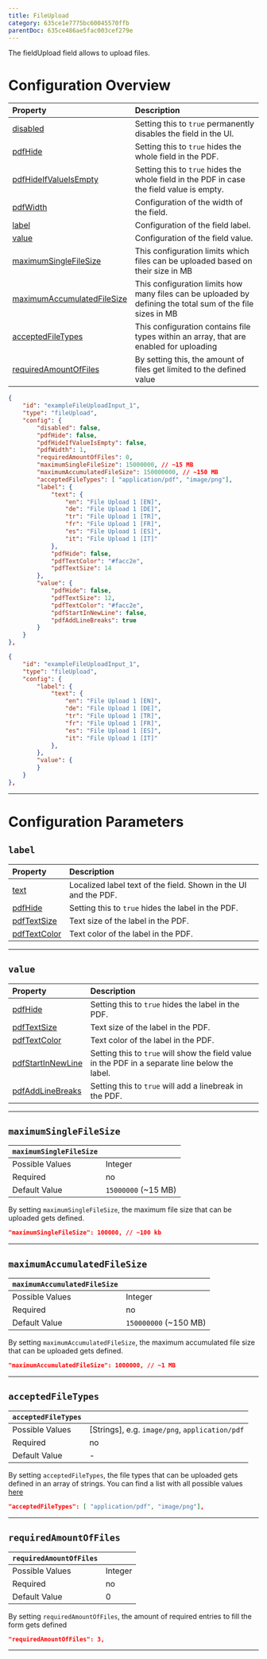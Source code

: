 ```yaml
---
title: FileUpload
category: 635ce1e7775bc60045570ffb
parentDoc: 635ce486ae5fac003cef279e
---
```


The fieldUpload field allows to upload files.
# Configuration Overview

| Property                                                                     | Description                      |
| :--------------------------------------------------------------------------- | :--------------------------------|
| [disabled](./24-general-properties/#disabled)                                | Setting this to `true` permanently disables the field in the UI. |
| [pdfHide](./24-general-properties/#pdfhide)                                  | Setting this to `true` hides the whole field in the PDF. |
| [pdfHideIfValueIsEmpty](./24-general-properties/#pdfhideifvalueisempty)      | Setting this to `true` hides the whole field in the PDF in case the field value is empty. |
| [pdfWidth](./24-general-properties/#pdfwidth)                                | Configuration of the width of the field. |
| [label](#label)                                                              | Configuration of the field label. |
| [value](#value)                                                              | Configuration of the field value. |
| [maximumSingleFileSize](#maximumsinglefilesize)                              | This configuration limits which files can be uploaded based on their size in MB |
| [maximumAccumulatedFileSize](#maximumaccumulatedfilesize)                    | This configuration limits how many files can be uploaded by defining the total sum of the file sizes in MB |
| [acceptedFileTypes](#acceptedfiletypes)                                      | This configuration contains file types within an array, that are enabled for uploading |
| [requiredAmountOfFiles](#requiredamountoffiles)                              | By setting this, the amount of files get limited to the defined value |

``` JSON (complete)
{
    "id": "exampleFileUploadInput_1",
    "type": "fileUpload",
    "config": {
        "disabled": false,
        "pdfHide": false,
        "pdfHideIfValueIsEmpty": false,
        "pdfWidth": 1,
        "requiredAmountOfFiles": 0,
        "maximumSingleFileSize": 15000000, // ~15 MB
        "maximumAccumulatedFileSize": 150000000, // ~150 MB
        "acceptedFileTypes": [ "application/pdf", "image/png"],
        "label": {
            "text": {
                "en": "File Upload 1 [EN]",
                "de": "File Upload 1 [DE]",
                "tr": "File Upload 1 [TR]",
                "fr": "File Upload 1 [FR]",
                "es": "File Upload 1 [ES]",
                "it": "File Upload 1 [IT]"
            },
            "pdfHide": false,
            "pdfTextColor": "#facc2e",
            "pdfTextSize": 14
        },
        "value": {
            "pdfHide": false,
            "pdfTextSize": 12,
            "pdfTextColor": "#facc2e",
            "pdfStartInNewLine": false,
            "pdfAddLineBreaks": true
        }
    }
},
```

``` JSON (minimal)
{
    "id": "exampleFileUploadInput_1",
    "type": "fileUpload",
    "config": {
        "label": {
            "text": {
                "en": "File Upload 1 [EN]",
                "de": "File Upload 1 [DE]",
                "tr": "File Upload 1 [TR]",
                "fr": "File Upload 1 [FR]",
                "es": "File Upload 1 [ES]",
                "it": "File Upload 1 [IT]"
            },
        },
        "value": {
        }
    }
},
```


---
# Configuration Parameters

## `label`

| Property                                                    | Description                       |
| :---------------------------------------------------------- | :-------------------------------- |
| [text](./24-general-properties/#text)                       | Localized label text of the field. Shown in the UI and the PDF. |
| [pdfHide](./24-general-properties/#pdfhide)                 | Setting this to `true` hides the label in the PDF. |
| [pdfTextSize](./24-general-properties/#pdftextsize)         | Text size of the label in the PDF. |
| [pdfTextColor](./24-general-properties/#pdftextcolor)       | Text color of the label in the PDF. |

---
## `value`

| Property                                                                        | Description                                                                                     |
| :------------------------------------------------------------------------------ | :---------------------------------------------------------------------------------------------- |
| [pdfHide](./24-general-properties/#pdfhide)                                     | Setting this to `true` hides the label in the PDF. |
| [pdfTextSize](./24-general-properties/#pdftextsize)                             | Text size of the label in the PDF. |
| [pdfTextColor](./24-general-properties/#pdftextcolor)                           | Text color of the label in the PDF. |
| [pdfStartInNewLine](./24-general-properties/#pdfstartinnewline)                 | Setting this to `true` will show the field value in the PDF in a separate line below the label. |
| [pdfAddLineBreaks](./24-general-properties/#pdfaddlinebreaks)                   | Setting this to `true` will add a linebreak in the PDF. |

---
## `maximumSingleFileSize`

| `maximumSingleFileSize`     |                 |
| :-------------- | :-------------- |
| Possible Values | Integer     |
| Required        | no              |
| Default Value   | `15000000` (~15 MB)             |

By setting `maximumSingleFileSize`, the maximum file size that can be uploaded gets defined.  

```JSON
"maximumSingleFileSize": 100000, // ~100 kb
```

---
## `maximumAccumulatedFileSize`

| `maximumAccumulatedFileSize`     |                 |
| :-------------- | :-------------- |
| Possible Values | Integer     |
| Required        | no              |
| Default Value   | `150000000` (~150 MB)              |

By setting `maximumAccumulatedFileSize`, the maximum accumulated file size that can be uploaded gets defined.

```JSON
"maximumAccumulatedFileSize": 1000000, // ~1 MB
```

---

## `acceptedFileTypes`

| `acceptedFileTypes`     |                 |
| :-------------- | :-------------- |
| Possible Values | [Strings], e.g.  `image/png`, `application/pdf`    |
| Required        | no              |
| Default Value   | -               |

By setting `acceptedFileTypes`, the file types that can be uploaded gets defined in an array of strings.
You can find a list with all possible values [here](https://www.iana.org/assignments/media-types/media-types.xhtml)

```JSON
"acceptedFileTypes": [ "application/pdf", "image/png"],
```

---

## `requiredAmountOfFiles`

| `requiredAmountOfFiles`     |                 |
| :-------------- | :-------------- |
| Possible Values | Integer    |
| Required        | no              |
| Default Value   | 0               |

By setting `requiredAmountOfFiles`, the amount of required entries to fill the form gets defined
```JSON
"requiredAmountOfFiles": 3,
```

---